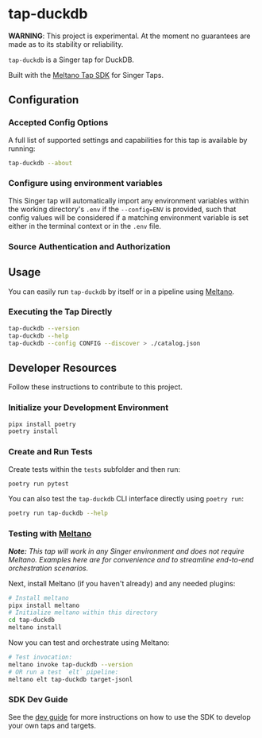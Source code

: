 # tap-duckdb

**WARNING**: This project is experimental. At the moment no guarantees are made as to its stability or reliability.

`tap-duckdb` is a Singer tap for DuckDB.

Built with the [Meltano Tap SDK](https://sdk.meltano.com) for Singer Taps.

<!--

Developer TODO: Update the below as needed to correctly describe the install procedure. For instance, if you do not have a PyPi repo, or if you want users to directly install from your git repo, you can modify this step as appropriate.

## Installation

Install from PyPi:

```bash
pipx install tap-duckdb
```

Install from GitHub:

```bash
pipx install git+https://github.com/ORG_NAME/tap-duckdb.git@main
```

-->

## Configuration

### Accepted Config Options

<!--
Developer TODO: Provide a list of config options accepted by the tap.

This section can be created by copy-pasting the CLI output from:

```
tap-duckdb --about --format=markdown
```
-->

A full list of supported settings and capabilities for this
tap is available by running:

```bash
tap-duckdb --about
```

### Configure using environment variables

This Singer tap will automatically import any environment variables within the working directory's
`.env` if the `--config=ENV` is provided, such that config values will be considered if a matching
environment variable is set either in the terminal context or in the `.env` file.

### Source Authentication and Authorization

<!--
Developer TODO: If your tap requires special access on the source system, or any special authentication requirements, provide those here.
-->

## Usage

You can easily run `tap-duckdb` by itself or in a pipeline using [Meltano](https://meltano.com/).

### Executing the Tap Directly

```bash
tap-duckdb --version
tap-duckdb --help
tap-duckdb --config CONFIG --discover > ./catalog.json
```

## Developer Resources

Follow these instructions to contribute to this project.

### Initialize your Development Environment

```bash
pipx install poetry
poetry install
```

### Create and Run Tests

Create tests within the `tests` subfolder and
  then run:

```bash
poetry run pytest
```

You can also test the `tap-duckdb` CLI interface directly using `poetry run`:

```bash
poetry run tap-duckdb --help
```

### Testing with [Meltano](https://www.meltano.com)

_**Note:** This tap will work in any Singer environment and does not require Meltano.
Examples here are for convenience and to streamline end-to-end orchestration scenarios._

<!--
Developer TODO:
Your project comes with a custom `meltano.yml` project file already created. Open the `meltano.yml` and follow any "TODO" items listed in
the file.
-->

Next, install Meltano (if you haven't already) and any needed plugins:

```bash
# Install meltano
pipx install meltano
# Initialize meltano within this directory
cd tap-duckdb
meltano install
```

Now you can test and orchestrate using Meltano:

```bash
# Test invocation:
meltano invoke tap-duckdb --version
# OR run a test `elt` pipeline:
meltano elt tap-duckdb target-jsonl
```

### SDK Dev Guide

See the [dev guide](https://sdk.meltano.com/en/latest/dev_guide.html) for more instructions on how to use the SDK to
develop your own taps and targets.
